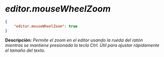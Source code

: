 <!-- Autor: Daniel Benjamin Perez Morales -->
<!-- GitHub: https://github.com/DanielBenjaminPerezMoralesDev13 -->
<!-- GitLab: https://gitlab.com/DanielBenjaminPerezMoralesDev13 -->
<!-- Correo electrónico: danielperezdev@proton.me -->

# ***editor.mouseWheelZoom***

```json
{
    "editor.mouseWheelZoom": true
}
```

**Descripción:** *Permite el zoom en el editor usando la rueda del ratón mientras se mantiene presionada la tecla Ctrl. Útil para ajustar rápidamente el tamaño del texto.*
